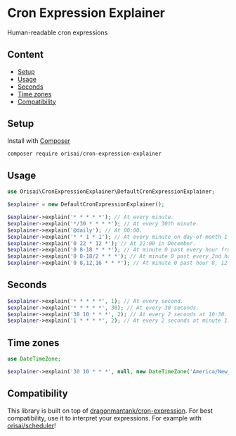 # Cron Expression Explainer

Human-readable cron expressions

## Content

- [Setup](#setup)
- [Usage](#usage)
- [Seconds](#seconds)
- [Time zones](#time-zones)
- [Compatibility](#compatibility)

## Setup

Install with [Composer](https://getcomposer.org)

```sh
composer require orisai/cron-expression-explainer
```

## Usage

```php
use Orisai\CronExpressionExplainer\DefaultCronExpressionExplainer;

$explainer = new DefaultCronExpressionExplainer();

$explainer->explain('* * * * *'); // At every minute.
$explainer->explain('*/30 * * * *'); // At every 30th minute.
$explainer->explain('@daily'); // At 00:00.
$explainer->explain('* * 1 * 1'); // At every minute on day-of-month 1 and on every Monday.
$explainer->explain('0 22 * 12 *'); // At 22:00 in December.
$explainer->explain('0 8-18 * * *'); // At minute 0 past every hour from 8 through 18.
$explainer->explain('0 8-18/2 * * *'); // At minute 0 past every 2nd hour from 8 through 18.
$explainer->explain('0 8,12,16 * * *'); // At minute 0 past hour 8, 12 and 16.
```

## Seconds

```php
$explainer->explain('* * * * *', 1); // At every second.
$explainer->explain('* * * * *', 30); // At every 30 seconds.
$explainer->explain('30 10 * * *', 2); // At every 2 seconds at 10:30.
$explainer->explain('1 * * * *', 2); // At every 2 seconds at minute 1.
```

## Time zones

```php
use DateTimeZone;

$explainer->explain('30 10 * * *', null, new DateTimeZone('America/New_York')); // At 10:30 in America/New_York time zone.
```

## Compatibility

This library is built on top of [dragonmantank/cron-expression](https://github.com/dragonmantank/cron-expression).
For best compatibility, use it to interpret your expressions.
For example with [orisai/scheduler](https://github.com/orisai/scheduler)!
